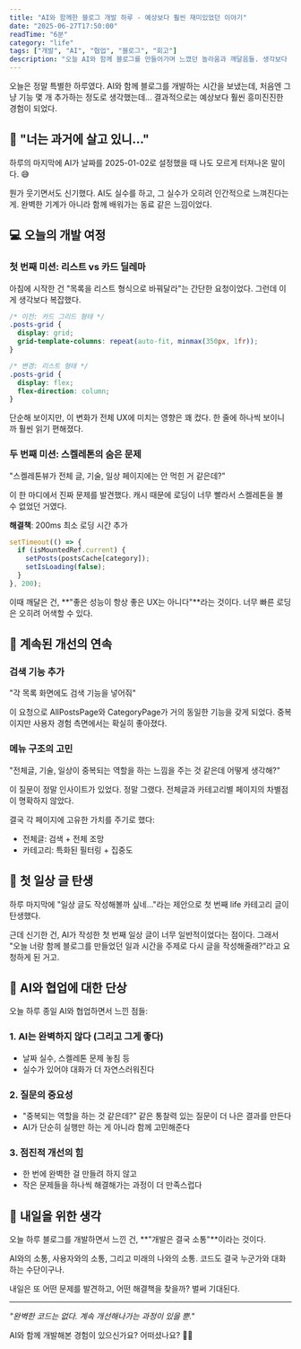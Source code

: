```yaml
---
title: "AI와 함께한 블로그 개발 하루 - 예상보다 훨씬 재미있었던 이야기"
date: "2025-06-27T17:50:00"
readTime: "6분"
category: "life"
tags: ["개발", "AI", "협업", "블로그", "회고"]
description: "오늘 AI와 함께 블로그를 만들어가며 느꼈던 놀라움과 깨달음들. 생각보다 훨씬 인간적이었던 개발 과정 이야기"
---
```


오늘은 정말 특별한 하루였다. AI와 함께 블로그를 개발하는 시간을 보냈는데, 처음엔 그냥 기능 몇 개 추가하는 정도로 생각했는데... 결과적으로는 예상보다 훨씬 흥미진진한 경험이 되었다.

## 🤖 "너는 과거에 살고 있니..."

하루의 마지막에 AI가 날짜를 2025-01-02로 설정했을 때 나도 모르게 터져나온 말이다. 😅 

뭔가 웃기면서도 신기했다. AI도 실수를 하고, 그 실수가 오히려 인간적으로 느껴진다는 게. 완벽한 기계가 아니라 함께 배워가는 동료 같은 느낌이었다.

## 💻 오늘의 개발 여정

### 첫 번째 미션: 리스트 vs 카드 딜레마
아침에 시작한 건 "목록을 리스트 형식으로 바꿔달라"는 간단한 요청이었다. 그런데 이게 생각보다 복잡했다.

```css
/* 이전: 카드 그리드 형태 */
.posts-grid {
  display: grid;
  grid-template-columns: repeat(auto-fit, minmax(350px, 1fr));
}

/* 변경: 리스트 형태 */
.posts-grid {
  display: flex;
  flex-direction: column;
}
```

단순해 보이지만, 이 변화가 전체 UX에 미치는 영향은 꽤 컸다. 한 줄에 하나씩 보이니까 훨씬 읽기 편해졌다.

### 두 번째 미션: 스켈레톤의 숨은 문제
"스켈레톤뷰가 전체 글, 기술, 일상 페이지에는 안 먹힌 거 같은데?"

이 한 마디에서 진짜 문제를 발견했다. 캐시 때문에 로딩이 너무 빨라서 스켈레톤을 볼 수 없었던 거였다. 

**해결책**: 200ms 최소 로딩 시간 추가
```javascript
setTimeout(() => {
  if (isMountedRef.current) {
    setPosts(postsCache[category]);
    setIsLoading(false);
  }
}, 200);
```

이때 깨달은 건, **"좋은 성능이 항상 좋은 UX는 아니다"**라는 것이다. 너무 빠른 로딩은 오히려 어색할 수 있다.

## 🔄 계속된 개선의 연속

### 검색 기능 추가
"각 목록 화면에도 검색 기능을 넣어줘"

이 요청으로 AllPostsPage와 CategoryPage가 거의 동일한 기능을 갖게 되었다. 중복이지만 사용자 경험 측면에서는 확실히 좋아졌다.

### 메뉴 구조의 고민
"전체글, 기술, 일상이 중복되는 역할을 하는 느낌을 주는 것 같은데 어떻게 생각해?"

이 질문이 정말 인사이트가 있었다. 정말 그랬다. 전체글과 카테고리별 페이지의 차별점이 명확하지 않았다. 

결국 각 페이지에 고유한 가치를 주기로 했다:
- 전체글: 검색 + 전체 조망
- 카테고리: 특화된 필터링 + 집중도

## 📝 첫 일상 글 탄생

하루 마지막에 "일상 글도 작성해볼까 싶네..."라는 제안으로 첫 번째 life 카테고리 글이 탄생했다. 

근데 신기한 건, AI가 작성한 첫 번째 일상 글이 너무 일반적이었다는 점이다. 그래서 "오늘 너랑 함께 블로그를 만들었던 일과 시간을 주제로 다시 글을 작성해줄래?"라고 요청하게 된 거고.

## 🤔 AI와 협업에 대한 단상

오늘 하루 종일 AI와 협업하면서 느낀 점들:

### 1. **AI는 완벽하지 않다 (그리고 그게 좋다)**
- 날짜 실수, 스켈레톤 문제 놓침 등
- 실수가 있어야 대화가 더 자연스러워진다

### 2. **질문의 중요성**
- "중복되는 역할을 하는 것 같은데?" 같은 통찰력 있는 질문이 더 나은 결과를 만든다
- AI가 단순히 실행만 하는 게 아니라 함께 고민해준다

### 3. **점진적 개선의 힘**
- 한 번에 완벽한 걸 만들려 하지 않고
- 작은 문제들을 하나씩 해결해가는 과정이 더 만족스럽다

## 💭 내일을 위한 생각

오늘 하루 블로그를 개발하면서 느낀 건, **"개발은 결국 소통"**이라는 것이다. 

AI와의 소통, 사용자와의 소통, 그리고 미래의 나와의 소통. 코드도 결국 누군가와 대화하는 수단이구나.

내일은 또 어떤 문제를 발견하고, 어떤 해결책을 찾을까? 벌써 기대된다.

---

*"완벽한 코드는 없다. 계속 개선해나가는 과정이 있을 뿐."*

AI와 함께 개발해본 경험이 있으신가요? 어떠셨나요? 🤖✨ 